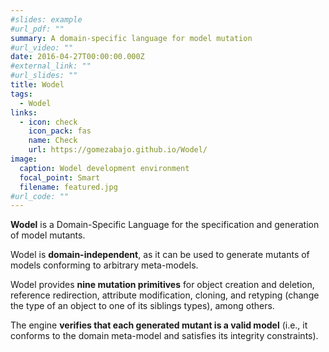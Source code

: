 ```yaml
---
#slides: example
#url_pdf: ""
summary: A domain-specific language for model mutation
#url_video: ""
date: 2016-04-27T00:00:00.000Z
#external_link: ""
#url_slides: ""
title: Wodel
tags:
  - Wodel
links:
  - icon: check
    icon_pack: fas
    name: Check
    url: https://gomezabajo.github.io/Wodel/
image:
  caption: Wodel development environment
  focal_point: Smart
  filename: featured.jpg
#url_code: ""
---
```

**Wodel** is a Domain-Specific Language for the specification and generation of model mutants.

Wodel is **domain-independent**, as it can be used to generate mutants of models conforming to arbitrary meta-models.

Wodel provides **nine mutation primitives** for object creation and deletion, reference redirection, attribute modification, cloning, and retyping (change the type of an object to one of its siblings types), among others.

The engine **verifies that each generated mutant is a valid model** (i.e., it conforms to the domain meta-model and satisfies its integrity constraints).